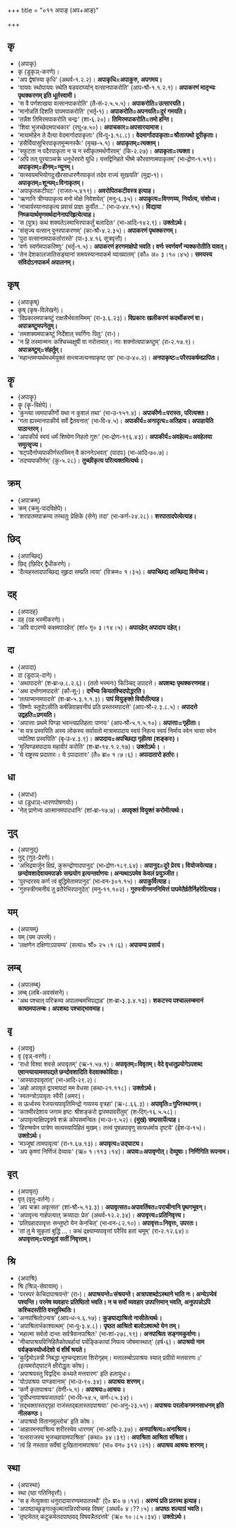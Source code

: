 +++
title = "०११ अपाङ् (अप+आङ्)"

+++

## कृ
- {अपाकृ}
- कृ (डुकृञ्-करणे)।
- 'अप द्वेषांस्या कृधि' (अथर्व॰१.२.२)। **अपाकृधि=अपाकुरु, अपगमय।**
- 'वायवः स्थोपायवः स्थेति षडवरार्घ्यान् वत्सानपाकरोति' (आप॰श्रौ॰१.१.२.१)। **अपाकरणं मातृभ्यः पृथक्करणम् इति धूर्तस्वामी।**
- 'स वै पर्णशाखया वत्सानपाकरोति' (तै॰सं॰२.५.५.५)। **अपाकरोति=उत्सारयति।**
- 'मानोन्नतिं दिशति पापमपाकरोति' (भर्तृ॰१)। **अपाकरोति=अपनयति=दुरं गमयति।**
- 'तन्नैश तिमिरमपाकरोति चन्द्रः' (शा॰६.२०)। **तिमिरमपाकरोति=तमो हन्ति।**
- 'शिवा भुजच्छेदमपाचकार' (रघु॰७.५०)। **अपाचकार=अपसारयामास।**
- 'मायामोहेन ते दैत्या वेदमार्गादपाकृताः' (वि॰पु॰३.१८.८)। **वेदमार्गादपाकृताः=श्रौतात्पथो दूरीकृताः।**
- 'हंसैर्यियासुभिरपाकृतमुन्मनस्कैः' (मृच्छ॰५.१)। **अपाकृतम्=त्यक्तम्।**
- 'स्फुटता न पदैरपाकृता न च न स्वीकृतमर्थगौरवम्' (कि॰२.२७)। **अपाकृता=त्यक्ता।**
- 'अपि तत् पूरयाञ्चक्रे धनुर्धरवरो युधि। यत्तद्विनिहते भीष्मे कौरवाणामपाकृतम्' (भा॰द्रोण॰१.५१)। **अपाकृतम्=हीनम्=न्यूनम्।**
- 'यत्स्वयमभियोगदुःखैरसाधारणैरपाकृतं तदेव राज्यं सुखयति' (मुद्रा॰१)। **अपाकृतम्=शून्यम्=विनाकृतम्।**
- 'अपाकृतकटीपटः' (राजत॰५.४१९)। **अवरोपितकटीवस्त्र इत्याह।**
- 'ऋणानि त्रीण्यपाकृत्य मनो मोक्षे निवेशयेत्' (मनु॰६.३५)। **अपाकृत्य=विगणय्य, निर्यात्य, संशोध्य।**
- 'नाचार्यस्यानपाकृत्य प्रवासं प्राज्ञः कुर्वीत…' (भा॰उ॰४४.१५)। **विद्याया निष्क्रयार्थमृणमर्थदानेनापरिहृत्येत्याह।**
- 'स (पुत्रः) कथं शक्यतेऽस्माभिरपाकर्तुं बलादितः' (भा॰आदि॰१४२.९)। **उक्तोऽर्थः।**
- 'संसृज्य वत्सान् पुनरपाकरणम्' (का॰श्रौ॰४.२.३५)। **अपाकरणं पृथक्करणम्।**
- 'पुरा वत्सानामपाकर्तारास्ते' (पा॰३.४.१६ सूत्रवृत्तौ)।
- 'वर्णः स्वर्णमपाकरिष्णुः' (भर्तृ॰१.५)। **अपाकरणं हरणमाक्षेपो भवति। वर्णः स्वर्णवर्णं न्यक्करोतीति यावत्।**
- 'तेन देशकालजातिसङ्घानां समयस्यानपाकर्म व्याख्यातम्' (कौ० अ० ३।१०।४५)। **समयस्य संविदोऽनपाकर्म अपालनम्।**

## कृष्
- {अपाकृष्}
- कृष् (कृष-विलेखने)।
- 'विप्रकारमपाक्रष्टुं राक्षसैर्भवतामिमम्' (रा॰३.६.२३)। **विप्रकारः खलीकरणं कदर्थीकरणं वा। अपाक्रष्टुमपनेतुम्।**
- 'तमशक्यमपाक्रष्टुं निर्देशात् स्वर्गिणः पितुः' (रा॰)।
- 'न हि तस्मान्मनः कश्चिच्चक्षुषी वा नरोत्तमात्। नरः शक्नोत्यपाक्रष्टुम्' (रा॰२.१७.९)। **अपाक्रष्टुम्=संहर्तुम्।**
- 'महान्तमप्यर्थमधर्मयुक्तं सन्त्यजत्यनपाकृष्ट एव' (भा॰उ॰४०.२)। **अनपाकृष्टः=परैरपकर्षमप्रापितः।**

## कॄ
- {अपाकॄ}
- कॄ (कॄ-विक्षेपे)।
- 'कुन्त्या त्वमपाकीर्णो यथा न कुशलं तथा' (भा॰उ॰१५१.४)। **अपाकीर्णः=परास्तः, परित्यक्तः।**
- 'गता ह्यस्मानपाकीर्य सर्वे द्वैतवनात्' (भा॰वि॰४.५)। **अपाकीर्य=अनादृत्य=अतिहाय। अपाहायेति पाठान्तरम्।**
- 'अपाकीर्य स्वयं धर्मं शिष्येण निहतो गुरुः' (भा॰द्रोण॰१९६.४३)। **अपाकीर्य=अवहेल्य=अवहेलया समुत्सृज्य।**
- 'षट्पदैर्नाप्यपाकीर्णस्तस्मिन् वै काननेऽभवत्' (पादपः) (भा॰आदि॰७०.७)।
- 'तदप्यपाकीर्णम्' (कु॰५.२८)। **तुच्छीकृत्य परित्यक्तमित्यर्थः।**

## क्रम्
- {अपाक्रम्}
- क्रम् (क्रमु-पादविक्षेपे)।
- 'शरपातमपाक्रम्य तस्थतुः प्रेक्षिके (सेने) तदा' (भा॰कर्ण॰२४.२८)। **शरपातादपेत्येत्याह।**

## छिद्
- {अपाच्छिद्}
- छिद् (छिदिर् द्वैधीकरणे)।
- 'दैत्यहस्तादपाच्छिद्य सुहृदा सम्प्रति त्वया' (विक्रम० १।३५)। **अपाच्छिद्य आच्छिद्य विमोच्य।**

## दह्
- {अपादह्}
- दह् (दह भस्मीकरणे)।
- 'अपि वाऽरण्ये कक्षमपादहेत्' (शां० गृ० ३।१४।५)। **अपादहेत् अपादाय दहेत्।**

## दा
- {अपादा}
- दा (डुदाञ्-दाने)।
- 'अथापादत्ते' (श॰ब्रा॰७.८.२.६)। (ततो भस्मनः) किञ्चिद् उपादत्ते। **अपशब्दः पृथक्करणमाह।**
- 'अथ दर्भाणामपादत्ते' (कौ॰सू॰)। **दर्भेभ्यः कियतश्चिदपोद्धरति।**
- 'तत्पाप्मानमपादत्ते' (श॰ब्रा॰५.३.१.१.३)। **पापं वियुङ्क्ते वियौतीत्याह।**
- 'विष्णोः स्तूपोऽसीति कर्षन्निवाहवनीयं प्रति प्रस्तरमपादत्ते' (आप॰श्रौ॰२.३.८.५)। **अपादत्ते उद्वहति=प्रणयति।**
- 'अपात्ताः प्रथमे पिण्डा भवन्त्यप्रतिहताः पाणयः' (आप॰श्रौ॰५.१.५.१०)। **अपात्ताः=गृहीताः।**
- 'स यत्र प्रस्वपिति अस्य लोकस्य सर्वावतो मात्रामपादाय स्वयं निहत्य स्वयं निर्माय स्वेन भासा स्वेन ज्योतिषा प्रस्वपिति' (बृ॰उ॰४.३.९)। **अपादाय=अपच्छिद्या गृहीत्वा (शङ्करः)।**
- 'मृत्पिण्डमपादाय महावीरं करोति' (श॰ब्रा॰१४.१.२.१७)। **उक्तोऽर्थः।** ।
- 'ये राष्ट्रस्य प्रदातारः। ये ऽपादातारः' (तै० ब्रा० १।७।६)। **अपादातारो हर्तारः।**

## धा
- {अपाधा}
- धा (डुधाञ्-धारणपोषणयोः)।
- 'नेत् प्राणेभ्य आत्मानमपादधानि' (शां॰ब्रा॰१७.७)। **अपवृक्तं वियुक्तं करोमीत्यर्थः।**

## नुद्
- {अपानुद्}
- नुद् (णुद-प्रेरणे)।
- 'अभिद्रवार्जुन क्षिप्रं, कुरून्द्रोणादपानुद' (भा॰द्रोण॰१८९.६४)। **अपानुद=दूरे प्रेरय। वियोजयेत्याह। छन्दोवशादेवायमपाङोः सम्प्रयोग इत्यन्तर्वाणयः। अन्यथाऽपमेव केवलं प्रयुञ्जीत।**
- 'पुरन्दरस्य कर्ण त्वं बुद्धिमेतामपानुद' (भा॰वन॰३०१.१५)। **अपाकुर्वित्याह।**
- 'गुरुस्त्रीगमनीयं तु व्रतैरेभिरपानुदेत्' (मनु॰११.१०२)। **गुरुस्त्रीगमननिमित्तं पापमेतैर्व्रतैर्निहरेदित्याह।**

## यम्
- {अपायम्}
- यम् (यम उपरमे)।
- 'लक्षणेन दक्षिणाऽपायम्य' (सत्या० श्रौ० २५।१।६)। **अपायम्य प्रसार्य।**

## लम्ब्
- {अपालम्ब्}
- लम्ब् (लबि-अवस्रंसने)।
- 'अथ पश्चात् परिक्रम्य अपालम्बमभिपद्याह' (श॰ब्रा॰३.३.४.१३)। **शकटस्य पश्चाल्लम्बमानं काष्ठमपालम्बः। अपशब्दः पश्चाद्भावमाह।**

## वृ
- {अपावृ}
- वृ (वृञ्-वरणे)।
- 'राधो विश्वा शवसे अपावृतम्' (ऋ॰१.५७.१)। **अपावृतम्=विवृतम्। वेदे वृधातुप्रयोगेऽपशब्द एवान्त्यायाममापद्यते छन्दोवशादिति वेदवाक्कोविदाः।**
- 'आस्यादपावृतात्' (भा॰आदि॰२९.२)।
- 'अहो अपावृतं द्वारमापदां मम वेधसा (कथा॰२१.११८)। **उक्तोऽर्थः।**
- 'स्वतन्त्रोऽपावृतः स्वैरी (अमरः)।
- स ऊर्ध्वस्य रेजयत्यपावृतिमिन्द्रो गव्यस्य वृत्रहा' (ऋ॰८.६६.३)। **अपावृतिः=गुप्तिस्थानम्।**
- 'काश्मीरदेशाय जगाम हृष्टः श्रीशङ्करो द्वारमपावरीतुम्' (श॰दिग्॰१६.५.५८)।
- 'अपावृत्याक्षिपद्वक्त्रे शक्रं कोपसमन्वितः (भा॰उ॰९.५२)। **(मुखं) सम्प्रसार्येत्याह।**
- 'हिरण्मयेन पात्रेण सत्यस्यापिहितं मुखम्। तत्त्वं पूषन्नपावृणु सत्यधर्माय दृष्टये' (ईश॰उ॰१५)। **उक्तोऽर्थः।**
- 'मञ्जूषां तामपावृत्य' (रा॰१.६७.१३)। **अपावृत्य=उद्घाट्य।**
- 'अप कृष्णां निर्णिजं देव्यावः' (ऋ० १।११३।१४)। **अपावः=अपावृणोत्। देव्युषाः। निर्णिगिति रूपनाम।**

## वृत्
- {अपावृत्}
- वृत् (वृतु-वर्तने)।
- 'अप चक्रा अवृत्सत' (शां॰श्रौ॰५.१३.३)। **अपावृत्सत=अपावर्तिषत=पराचीनानि पृथगभूवन्।**
- 'अपावृत्त्य गार्हपत्यात् क्रव्यादाः प्रेत' (अथर्व॰१२.२.३४)। **अपावृत्त्य=प्रतिनिवृत्त्य।**
- 'प्रतिग्रहादपावृत्तः सन्तुष्टो येन केनचित्' (भा॰वन॰८२.१०)। **अपावृत्तः=निवृत्तः, उपरतः।**
- 'तां तु मे सुकृतां बुद्धिं …। कथं द्रक्ष्याम्यपावृत्तां परैरिव हतां चमूम्' (रा॰२.१२.६४)॥ **अपावृत्ताम्=पराभूतां सतीं निवृत्ताम्।**

## श्रि
- {अपाश्रि}
- श्रि (श्रिञ्-सेवायाम्)।
- 'परस्परं केचिदापाश्रयन्ते' (रा॰)। **अपाश्रयन्ते=संश्रयन्ते। अत्रापशब्दोऽस्थाने भाति नः। अन्येऽप्येवं पश्यन्ति। परमेष व्यवहारः प्रतिष्ठितो भवति। न च सर्वो व्यवहार उपपत्तिमान् भवति, अनुपपन्नोऽपि कश्चिदस्तीति वस्तुस्थितिः।**
- 'अनपाश्रितोऽन्यत्र' (आप॰ध॰१.६.१७)। **कुड्याद्याश्रितो नासीतेत्यर्थः।**
- 'अपाश्रितार्भकाश्वत्थम्' (भा॰पु॰३.४.८)। **पृष्ठत आश्रितो बालोऽश्वत्थो येन तम्।**
- 'महात्मा सर्वतो दान्तः सर्वत्रैवानपाश्रितः' (भा॰शां॰२७८.१९)। **अनपाश्रितः सङ्गमकुर्वाणः।**
- 'नीचापाश्रयविनिहितैकोपबर्हायां पर्यङ्किकायां निपत्य जोषमास्थात्' (हर्ष॰६)। **अपाश्रयो नाम पर्यङ्कस्योर्ध्वदेशो यं शीर्षं श्रयते।**
- 'कुट्टिमोऽस्त्री निबद्धा भूश्चन्द्रशाला शिरोगृहम्। मत्तालम्बोऽपाश्रयः स्यात् प्रग्रीवो मत्तवारणः॥' (इत्यमरोद्घाटने क्षीरोद्धृतः कोषः)।
- 'अपाश्रयस्तु विद्वद्भिः कथ्यते मत्तवारण' इति हलायुधः।
- 'योऽपाश्रयः पाण्डवानाम्' (भा॰उ॰९०.३४)। **अपाश्रयः शरणम्।**
- 'कर्णे कृतापाश्रयः' (वेणी॰५.१)। **अपाश्रयः=आश्रयः।**
- 'दुर्योधनापाश्रयजातदर्पः' (भा॰वि॰५४.५, कर्ण॰८५.३४)।
- 'तद्भक्तास्तद्गृहा राजंस्तद्बलास्तदपाश्रयाः' (भा॰अनु॰२३.५१)। **अपाश्रयः परलोकगमनसाधनम् इति नीलकण्ठः।**
- 'अपाश्रयो वितानमुल्लोच' इति कोषः।
- 'आहारमनपाश्रित्य शरीरस्येव धारणम्' (भा॰आदि॰२.३७)। **अनपाश्रित्य=अनाश्रित्य।**
- 'वत्सराजस्य भुजच्छायामपाश्रिता' (कथा० ३४।३९)। **अपाश्रिता आश्रिता संश्रिता।**
- 'त्वं हि नस्तात सर्वेषां दुःखितानामपाश्रयः' (भा० वन० ३१२।२१)। **अपाश्रय आश्रयः शरणम्।**

## स्था
- {अपास्था}
- स्था (ष्ठा गतिनिवृत्तौ)।
- 'स ह नेत्युक्त्वा धनुरादायारण्यमपातस्थौ' (ऐ० ब्रा० ७।१४)। **अरण्यं प्रति प्रतस्थ इत्याह।**
- 'अपाष्ठाच्छृङ्गात्कुल्मलान्निरवोचमह विषम्' (अथर्व० ४।??।५)। **अपाष्ठः शल्याग्रं भवति।**
- 'तृष्टमेतत् कटुकमेतदपाष्ठवद् विषवन्नैतदत्तवे' (ऋ० १०।८५।३४)। **उक्तोऽर्थः।**
